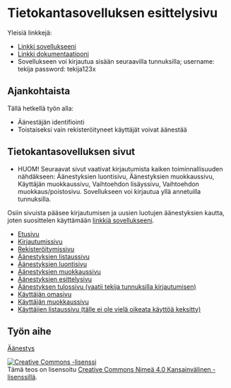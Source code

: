# Tietokantasovelluksen esittelysivu

Yleisiä linkkejä:

* [Linkki sovellukseeni](http://rovarje.users.cs.helsinki.fi/aanestys/)
* [Linkki dokumentaatiooni](https://github.com/responderi/Tsoha-Bootstrap/blob/master/doc/dokumentaatio.pdf)
* Sovellukseen voi kirjautua sisään seuraavilla tunnuksilla; username: tekija password: tekija123x


## Ajankohtaista

Tällä hetkellä työn alla:
* Äänestäjän identifiointi
* Toistaiseksi vain rekisteröityneet käyttäjät voivat äänestää

## Tietokantasovelluksen sivut

* HUOM! Seuraavat sivut vaativat kirjautumista kaiken toiminnallisuuden nähdäkseen: Äänestyksien luontisivu, Äänestyksien muokkaussivu, Käyttäjän muokkaussivu, Vaihtoehdon lisäyssivu, Vaihtoehdon muokkaus/poistosivu. Sovellukseen voi kirjautua yllä annetuilla tunnuksilla.

Osiin sivuista pääsee kirjautumisen ja uusien luotujen äänestyksien kautta, joten suosittelen käyttämään [linkkiä sovellukseeni](http://rovarje.users.cs.helsinki.fi/aanestys/).

* [Etusivu](http://rovarje.users.cs.helsinki.fi/aanestys/)
* [Kirjautumissivu](http://rovarje.users.cs.helsinki.fi/aanestys/login)
* [Rekisteröitymissivu](http://rovarje.users.cs.helsinki.fi/aanestys/register)
* [Äänestyksien listaussivu](http://rovarje.users.cs.helsinki.fi/aanestys/poll)
* [Äänestyksien luontisivu](http://rovarje.users.cs.helsinki.fi/aanestys/poll/new)
* [Äänestyksien muokkaussivu](http://rovarje.users.cs.helsinki.fi/aanestys/poll/1/edit)
* [Äänestyksien esittelysivu](http://rovarje.users.cs.helsinki.fi/aanestys/poll/1)
* [Äänestyksen tulossivu (vaatii tekija tunnuksilla kirjautumisen)](http://rovarje.users.cs.helsinki.fi/aanestys/poll/1/results)
* [Käyttäjän omasivu](http://rovarje.users.cs.helsinki.fi/aanestys/operator/1)
* [Käyttäjän muokkaussivu](http://rovarje.users.cs.helsinki.fi/aanestys/operator/1/edit)
* [Käyttäjien listaussivu (tälle ei ole vielä oikeata käyttöä keksitty)](http://rovarje.users.cs.helsinki.fi/aanestys/operators) 

## Työn aihe

[Äänestys](http://advancedkittenry.github.io/suunnittelu_ja_tyoymparisto/aiheet/Aanestys.html) 

<a rel="license" href="http://creativecommons.org/licenses/by/4.0/"><img alt="Creative Commons -lisenssi" style="border-width:0" src="https://i.creativecommons.org/l/by/4.0/88x31.png" /></a><br />Tämä teos on lisensoitu <a rel="license" href="http://creativecommons.org/licenses/by/4.0/">Creative Commons Nimeä 4.0 Kansainvälinen -lisenssillä</a>.
